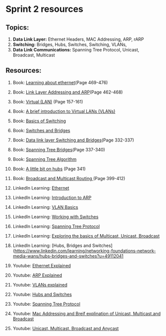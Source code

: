 # Sprint 2 resources

## Topics:

1. **Data Link Layer:** Ethernet Headers, MAC Addressing, ARP, rARP
2. **Switching:** Bridges, Hubs, Switches, Switching, VLANs,
3. **Data Link Communications:** Spanning Tree Protocol, Unicast, Broadcast, Multicast

## Resources:

1. Book: [Learning about ethernet](https://tinyurl.com/1y2mbkau)(Page 469-476)

2. Book: [Link Layer Addressing and ARP](https://tinyurl.com/1fan1x2e)(Page 462-468)

3. Book: [Virtual (LAN)](https://vulms.vu.edu.pk/Courses/CS206/Downloads/Cisco.Press.Computer.Networking.First.Step.Apr.2004.INTERNAL.pdf#page=157) (Page 157-161)

4. Book: [A brief introduction to Virtual LANs (VLANs)](https://book.systemsapproach.org/internetworking/ethernet.html#virtual-lans-vlans)

5. Book: [Basics of Switching](https://book.systemsapproach.org/internetworking/switching.html)

6. Book: [Switches and Bridges](https://book.systemsapproach.org/internetworking/ethernet.html)

7. Book: [Data link layer Switching and Bridges](http://index-of.es/Varios-2/Computer%20Networks%205th%20Edition.pdf#page=356
)(Page 332-337)

8. Book: [Spanning Tree Bridges](http://index-of.es/Varios-2/Computer%20Networks%205th%20Edition.pdf#page=361
)(Page 337-340)

9. Book: [Spanning Tree Algorithm](https://book.systemsapproach.org/internetworking/ethernet.html#spanning-tree-algorithm)

10. Book: [A little bit on hubs](http://index-of.es/Varios-2/Computer%20Networks%205th%20Edition.pdf#page=365) (Page 341)

11. Book: [Broadcast and Multicast Routing ](https://tinyurl.com/htimwvd8) (Page 399-412)

12. LinkedIn Learning: [Ethernet](https://www.linkedin.com/learning/jncia-jn0-102-cert-prep-1-junos-fundamentals-2018/ethernet?u=49112041)

13. LinkedIn Learning: [Introduction to ARP](https://www.linkedin.com/learning/comptia-network-plus-n10-007-cert-prep-3-the-world-of-tcp-ip/introduction-to-arp?u=49112041)

14. LinkedIn Learning: [VLAN Basics](https://www.linkedin.com/learning/cisco-icnd2-cert-prep-switching/vlan-basics?u=49112041)

15. LinkedIn Learning: [Working with Switches](https://www.linkedin.com/learning/building-your-technology-skills/working-with-switches?u=49112041)

16. LinkedIn Learning: [Spanning Tree Protocol](https://www.linkedin.com/learning/networking-foundations-network-media-wans/spanning-tree-protocol-stp?u=49112041)

17. LinkedIn Learning: [Exploring the basics of Multicast, Unicast, Broadcast](https://www.linkedin.com/learning/networking-foundations-ip-addressing/exploring-multicast-unicast-and-broadcast?u=49112041)

18. LinkedIn Learning: [Hubs, Bridges and Switches](https://www.linkedin.com/learning/networking-foundations-network-media-wans/hubs-bridges-and-switches?u=49112041

19. Youtube: [Ethernet Explained](https://www.youtube.com/watch?v=5u52wbqBgEY)

20.  Youtube: [ARP Explained](https://www.youtube.com/watch?v=cn8Zxh9bPio)

21. Youtube: [VLANs explained](https://www.youtube.com/watch?v=MmwF1oHOvmg)

22. Youtube: [Hubs and Switches](https://www.youtube.com/watch?v=zSyurXyDGks&list=PL2jykFOD1AWZlfwMPcVKwaFrRXbqObI3U&index=82)

23. Youtube: [Spanning Tree Protocol](https://www.youtube.com/watch?v=GSKoQ8ZR8rw)

24. Youtube: [Mac Addressing and Breif explination of Unicast, Multicast,and Broadcast](https://youtu.be/N7dM_kD28dM)

25. Youtube: [Unicast, Multicast, Broadcast and Anycast](https://youtu.be/xr1u3LUwcek)















